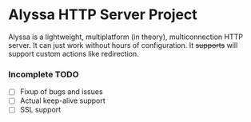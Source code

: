 # Alyssa HTTP Server Project
Alyssa is a lightweight, multiplatform (in theory), multiconnection HTTP server. It can just work without hours of configuration. It ~~supports~~ will support custom actions like redirection.
### Incomplete TODO
- [ ] Fixup of bugs and issues
- [ ] Actual keep-alive support
- [ ] SSL support
